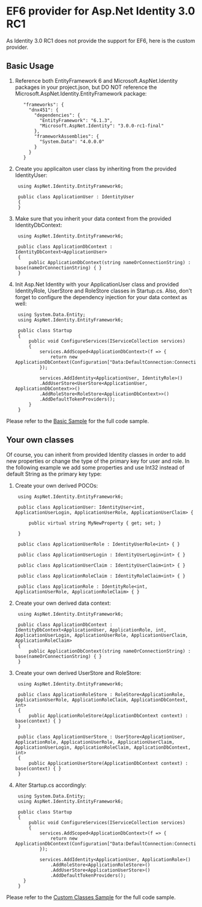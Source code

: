 # EF6 provider for Asp.Net Identity 3.0 RC1

As Identity 3.0 RC1 does not provide the support for EF6, here is the custom provider.

## Basic Usage

1. Reference both EntityFramework 6 and Microsoft.AspNet.Identity packages in your project.json, but DO NOT reference the Microsoft.AspNet.Identity.EntityFramework package:

          "frameworks": {
            "dnx451": {
              "dependencies": {
                "EntityFramework": "6.1.3",
                "Microsoft.AspNet.Identity": "3.0.0-rc1-final"
              },
              "frameworkAssemblies": {
                "System.Data": "4.0.0.0"
              }
            }
          } 

2. Create you applicaiton user class by inheriting from the provided IdentityUser:

        using AspNet.Identity.EntityFramework6;

        public class ApplicationUser : IdentityUser
        {
        }

3. Make sure that you inherit your data context from the provided IdentityDbContext:

        using AspNet.Identity.EntityFramework6;
        
        public class ApplicationDbContext : IdentityDbContext<ApplicationUser>
        {
            public ApplicationDbContext(string nameOrConnectionString) : base(nameOrConnectionString) { }
        }

4. Init Asp.Net Identity with your ApplicationUser class and provided IdentityRole, UserStore and RoleStore classes in Startup.cs. Also, don't forget to configure the dependency injection for your data context as well:

        using System.Data.Entity;
        using AspNet.Identity.EntityFramework6;
        
        public class Startup
        {
            public void ConfigureServices(IServiceCollection services)
            {
                services.AddScoped<ApplicationDbContext>(f => {
                    return new ApplicationDbContext(Configuration["Data:DefaultConnection:ConnectionString"]);
                });
    
                services.AddIdentity<ApplicationUser, IdentityRole>()
                .AddUserStore<UserStore<ApplicationUser, ApplicationDbContext>>()
                .AddRoleStore<RoleStore<ApplicationDbContext>>()
                .AddDefaultTokenProviders();
            }
        }

Please refer to the [Basic Sample](samples/BasicSample) for the full code sample.

## Your own classes

Of course, you can inherit from provided Identity classes in order to add new properties or change the type of the primary key for user and role. 
In the following example we add some properties and use Int32 instead of default String as the primary key type:

1. Create your own derived POCOs:

        using AspNet.Identity.EntityFramework6;
        
        public class ApplicationUser: IdentityUser<int, ApplicationUserLogin, ApplicationUserRole, ApplicationUserClaim> {
        
            public virtual string MyNewProperty { get; set; }

        }
    
        public class ApplicationUserRole : IdentityUserRole<int> { }
    
        public class ApplicationUserLogin : IdentityUserLogin<int> { }
    
        public class ApplicationUserClaim : IdentityUserClaim<int> { }
    
        public class ApplicationRoleClaim : IdentityRoleClaim<int> { }
    
        public class ApplicationRole : IdentityRole<int, ApplicationUserRole, ApplicationRoleClaim> { }
    
2. Create your own derived data context:

        using AspNet.Identity.EntityFramework6;
        
        public class ApplicationDbContext : IdentityDbContext<ApplicationUser, ApplicationRole, int, ApplicationUserLogin, ApplicationUserRole, ApplicationUserClaim, ApplicationRoleClaim>
        {
            public ApplicationDbContext(string nameOrConnectionString) : base(nameOrConnectionString) { }
        }

3. Create your own derived UserStore and RoleStore:

        using AspNet.Identity.EntityFramework6;
        
        public class ApplicationRoleStore : RoleStore<ApplicationRole, ApplicationUserRole, ApplicationRoleClaim, ApplicationDbContext, int>
        {
            public ApplicationRoleStore(ApplicationDbContext context) : base(context) { }
        }
    
        public class ApplicationUserStore : UserStore<ApplicationUser, ApplicationRole, ApplicationUserRole, ApplicationUserClaim, ApplicationUserLogin, ApplicationRoleClaim, ApplicationDbContext, int>
        {
            public ApplicationUserStore(ApplicationDbContext context) : base(context) { }
        }
    
4. Alter Startup.cs accordingly:

        using System.Data.Entity;
        using AspNet.Identity.EntityFramework6;
        
        public class Startup
        {
            public void ConfigureServices(IServiceCollection services)
            {
                services.AddScoped<ApplicationDbContext>(f => {
                    return new ApplicationDbContext(Configuration["Data:DefaultConnection:ConnectionString"]);
                });
            
                services.AddIdentity<ApplicationUser, ApplicationRole>()
                    .AddRoleStore<ApplicationRoleStore>()
                    .AddUserStore<ApplicationUserStore>()
                    .AddDefaultTokenProviders();
          }
        }

Please refer to the [Custom Classes Sample](samples/CustomClassesSample) for the full code sample.
